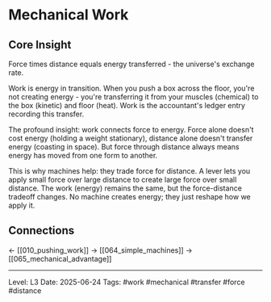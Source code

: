# Mechanical Work

## Core Insight
Force times distance equals energy transferred - the universe's exchange rate.

Work is energy in transition. When you push a box across the floor, you're not creating energy - you're transferring it from your muscles (chemical) to the box (kinetic) and floor (heat). Work is the accountant's ledger entry recording this transfer.

The profound insight: work connects force to energy. Force alone doesn't cost energy (holding a weight stationary), distance alone doesn't transfer energy (coasting in space). But force through distance always means energy has moved from one form to another.

This is why machines help: they trade force for distance. A lever lets you apply small force over large distance to create large force over small distance. The work (energy) remains the same, but the force-distance tradeoff changes. No machine creates energy; they just reshape how we apply it.

## Connections
← [[010_pushing_work]]
→ [[064_simple_machines]]
→ [[065_mechanical_advantage]]

---
Level: L3
Date: 2025-06-24
Tags: #work #mechanical #transfer #force #distance